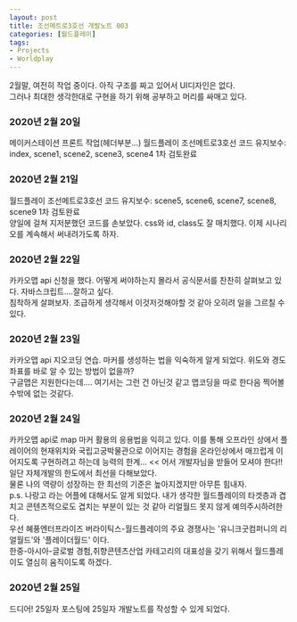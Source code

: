 ```yaml
---
layout: post
title: 조선메트로3호선 개발노트 003
categories: [월드플레이]
tags: 
- Projects
- Worldplay
---
```


 2월말, 여전히 작업 중이다. 아직 구조를 짜고 있어서 UI디자인은 없다. 
 <br>그러나 최대한 생각한대로 구현을 하기 위해 공부하고 머리를 싸매고 있다.
 
 ### 2020년 2월 20일
 
 메이커스테이션 프론트 작업(헤더부분...)
 월드플레이 조선메트로3호선 코드 유지보수: index, scene1, scene2, scene3, scene4 1차 검토완료
 
 ### 2020년 2월 21일
 
 월드플레이 조선메트로3호선 코드 유지보수: scene5, scene6, scene7, scene8, scene9 1차 검토완료
 <br>양일에 걸쳐 지저분했던 코드를 손보았다. css와 id, class도 잘 매치했다. 이제 시나리오를 계속해서 써내려가도록 하자.
 
 ### 2020년 2월 22일
 
 카카오맵 api 신청을 했다. 어떻게 써야하는지 몰라서 공식문서를 찬찬히 살펴보고 있다. 자바스크립트....잘하고 싶다. 
 <br>침착하게 살펴보자. 조급하게 생각해서 이것저것해야할 것 같아 오히려 일을 그르칠 수 있다.
 
 ### 2020년 2월 23일 
 
 카카오맵 api 지오코딩 연습. 마커를 생성하는 법을 익숙하게 알게 되었다. 위도와 경도 좌표를 바로 알 수 있는 방법이 없을까? 
 <br>구글맵은 지원한다는데.... 여기서는 그런 건 아닌것 같고 맵코딩을 따로 한다음 찍어볼 수밖에 없는 것같다.
 
 ### 2020년 2월 24일
 
 카카오맵 api로 map 마커 활용의 응용법을 익히고 있다. 이를 통해 오프라인 상에서 플레이어의 현재위치와 국립고궁박물관으로 이어지는 경험을 온라인상에서 매끄럽게 이어지도록 구현하려고 하는데 능력의 한계... << 어서 개발자님을 받들어 모셔야 한다!! <br>일단 자체개발의 한도에서 최선을 다해보았다. <br> 물론 나의 역량이 성장하는 한 최선의 기준은 높아지겠지만 아무튼 힘내자.
 <br>p.s. 나랑고 라는 어플에 대해서도 알게 되었다. 내가 생각한 월드플레이의 타겟층과 겹치고 콘텐츠적으로도 겹치는 부분이 있는 것 같아 리얼월드 못지 않게 예의주시하려한다. <br>우선 혜풍엔터프라이즈 버라이틱스-월드플레이의 주요 경쟁사는 '유니크굿컴퍼니의 리얼월드'와 '플레이더월드' 이다. 
 <br>한중-아시아-글로벌 경험,취향콘텐츠산업 카테고리의 대표성을 갖기 위해서 월드플레이도 열심히 움직이도록 하겠다.
 
 ### 2020년 2월 25일
 
 드디어! 25일자 포스팅에 25일자 개발노트를 작성할 수 있게 되었다.
 
 
 
 

